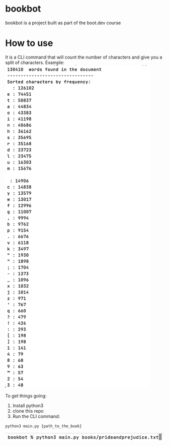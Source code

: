 # bookbot

bookbot is a project built as part of the boot.dev course

# How to use

It is a CLI command that will count the number of characters and give you a split of characters.
Example:
![example how to use](public/readme/example_of_use.png)

To get things going:

1. Install python3
2. clone this repo
3. Run the CLI command:

```
python3 main.py {path_to_the_book}
```

![run command python3 main.py books/prideandprejudice.txt](public/readme/image.png)
